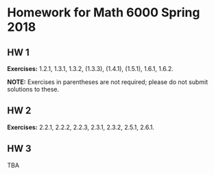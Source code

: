 # Homework for Math 6000 Spring 2018

## HW 1

**Exercises:** 1.2.1, 1.3.1, 1.3.2, (1.3.3), (1.4.1),
(1.5.1), 1.6.1, 1.6.2.

**NOTE:** Exercises in parentheses are not required; please do not submit solutions to these.

## HW 2

**Exercises:** 2.2.1, 2.2.2, 2.2.3, 2.3.1, 2.3.2, 2.5.1, 2.6.1.

## HW 3

TBA
